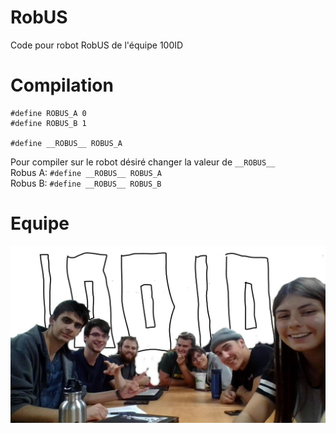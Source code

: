 # RobUS
Code pour robot RobUS de l'équipe 100ID

# Compilation
```
#define ROBUS_A 0
#define ROBUS_B 1

#define __ROBUS__ ROBUS_A
```
Pour compiler sur le robot désiré changer la valeur de `__ROBUS__` \
Robus A: `#define __ROBUS__ ROBUS_A` \
Robus B: `#define __ROBUS__ ROBUS_B`

# Equipe
![](/src/img/team.jpg)

